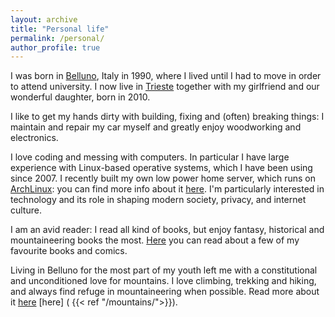 ```yaml
---
layout: archive
title: "Personal life"
permalink: /personal/
author_profile: true
---
```




I was born in [Belluno](https://it.wikipedia.org/wiki/Belluno), Italy in 1990, where I lived until I had to move in order to attend university. I now live in [Trieste](https://it.wikipedia.org/wiki/Trieste) together with my girlfriend and our wonderful daughter, born in 2010.

I like to get my hands dirty with building, fixing and (often) breaking things: I maintain and repair my car myself and greatly enjoy woodworking and electronics.

I love coding and messing with computers. In particular I have large experience with Linux-based operative systems, which I have been using since 2007. I recently built my own low power home server, which runs on [ArchLinux](https://www.archlinux.org/): you can find more info about it [here](https://adrfantini.github.io/server/).
I'm particularly interested in technology and its role in shaping modern society, privacy, and internet culture.
<!--I also enjoy video games: my favourite modern game is [Dota2](http://www.dota2.com), which I often play (quite poorly) with friends.-->

I am an avid reader: I read all kind of books, but enjoy fantasy, historical and mountaineering books the most. [Here](https://adrfantini.github.io/books/) you can read about a few of my favourite books and comics.

Living in Belluno for the most part of my youth left me with a constitutional and unconditioned love for mountains. I love climbing, trekking and hiking, and always find refuge in mountaineering when possible. Read more about it [here](https://adrfantini.github.io/mountains/) [here] ( {{< ref "/mountains/">}}).
